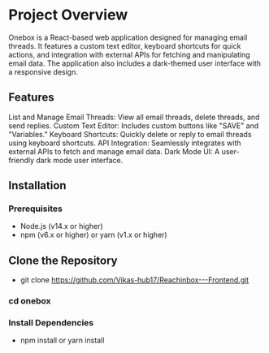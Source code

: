 # Project Overview
Onebox is a React-based web application designed for managing email threads. It features a custom text editor, keyboard shortcuts for quick actions, and integration with external APIs for fetching and manipulating email data. The application also includes a dark-themed user interface with a responsive design.

## Features
List and Manage Email Threads: View all email threads, delete threads, and send replies.
Custom Text Editor: Includes custom buttons like "SAVE" and "Variables."
Keyboard Shortcuts: Quickly delete or reply to email threads using keyboard shortcuts.
API Integration: Seamlessly integrates with external APIs to fetch and manage email data.
Dark Mode UI: A user-friendly dark mode user interface.
## Installation
### Prerequisites
- Node.js (v14.x or higher)
- npm (v6.x or higher) or yarn (v1.x or higher)

## Clone the Repository
- git clone https://github.com/Vikas-hub17/Reachinbox---Frontend.git
### cd onebox
### Install Dependencies
- npm install or
yarn install


